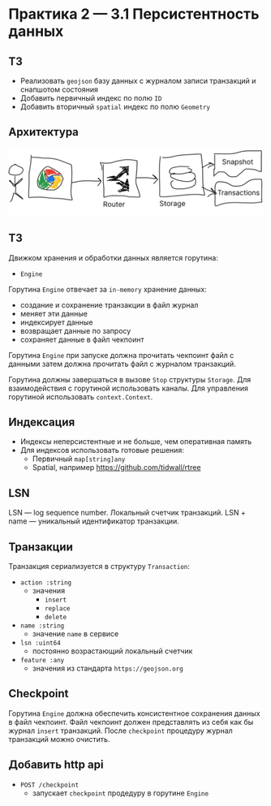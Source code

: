 # Практика 2 — 3.1 Персистентность данных

## ТЗ

- Реализовать `geojson` базу данных с журналом записи транзакций и снапшотом состояния
- Добавить первичный индекс по полю `ID`
- Добавить вторичный `spatial` индекс по полю `Geometry`

## Архитектура

![Architecture](img/practice2-arch.png)

## ТЗ

Движком хранения и обработки данных является горутина:
- `Engine`

Горутина `Engine` отвечает за `in-memory` хранение данных:
- создание и сохранение транзакции в файл журнал
- меняет эти данные
- индексирует данные
- возвращает данные по запросу
- сохраняет данные в файл чекпоинт

Горутина `Engine` при запуске должна прочитать чекпоинт файл с данными затем должна прочитать файл с журналом транзакций.

Горутина должны завершаться в вызове `Stop` структуры `Storage`.
Для взаимодействия с горутиной использовать каналы.
Для управления горутиной использовать `context.Context`.

## Индексация

- Индексы неперсистентные и не больше, чем оперативная память
- Для индексов использовать готовые решения:
  - Первичный `map[string]any`
  - Spatial, например https://github.com/tidwall/rtree

## LSN

LSN — log sequence number. Локальный счетчик транзакций.
LSN + name — уникальный идентификатор транзакции.

## Транзакции

Транзакция сериализуется в структуру `Transaction`:
- `action :string`
  - значения
    - `insert`
    - `replace`
    - `delete`
- `name :string`
  - значение `name` в сервисе
- `lsn :uint64`
  - постоянно возрастающий локальный счетчик
- `feature :any`
  - значения из стандарта `https://geojson.org`

## Checkpoint

Горутина `Engine` должна обеспечить консистентное сохранения данных в файл чекпоинт.
Файл чекпоинт должен представлять из себя как бы журнал `insert` транзакций.
После `checkpoint` процедуру журнал транзакций можно очистить.

## Добавить http api

- `POST /checkpoint`
  - запускает `checkpoint` продедуру в горутине `Engine`
